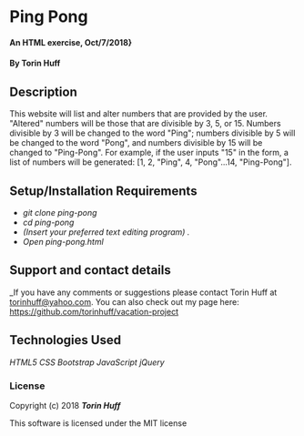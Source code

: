 # Ping Pong

#### An HTML exercise, Oct/7/2018}

#### By Torin Huff

## Description

This website will list and alter numbers that are provided by the user. "Altered" numbers will be those that are divisible by 3, 5, or 15. Numbers divisible by 3 will be changed to the word "Ping"; numbers divisible by 5 will be changed to the word "Pong", and numbers divisible by 15 will be changed to "Ping-Pong". For example, if the user inputs "15" in the form, a list of numbers will be generated: [1, 2, "Ping", 4, "Pong"...14, "Ping-Pong"].

## Setup/Installation Requirements

* _git clone ping-pong_
* _cd ping-pong_
* _(Insert your preferred text editing program) ._
* _Open ping-pong.html_

## Support and contact details

_If you have any comments or suggestions please contact Torin Huff at torinhuff@yahoo.com. You can also check out my page here: <https://github.com/torinhuff/vacation-project>

## Technologies Used

_HTML5_
_CSS_
_Bootstrap_
_JavaScript_
_jQuery_

### License

Copyright (c) 2018 **_Torin Huff_**

This software is licensed under the MIT license

